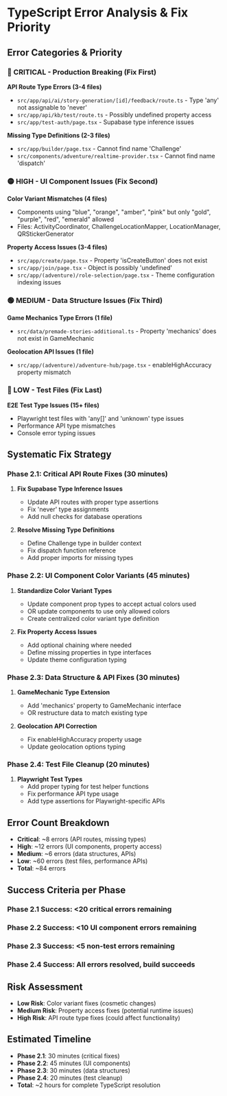 # TypeScript Error Analysis & Fix Priority

## Error Categories & Priority

### 🔴 CRITICAL - Production Breaking (Fix First)
**API Route Type Errors (3-4 files)**
- `src/app/api/ai/story-generation/[id]/feedback/route.ts` - Type 'any' not assignable to 'never'
- `src/app/api/kb/test/route.ts` - Possibly undefined property access
- `src/app/test-auth/page.tsx` - Supabase type inference issues

**Missing Type Definitions (2-3 files)**
- `src/app/builder/page.tsx` - Cannot find name 'Challenge'
- `src/components/adventure/realtime-provider.tsx` - Cannot find name 'dispatch'

### 🟡 HIGH - UI Component Issues (Fix Second)
**Color Variant Mismatches (4 files)**
- Components using "blue", "orange", "amber", "pink" but only "gold", "purple", "red", "emerald" allowed
- Files: ActivityCoordinator, ChallengeLocationMapper, LocationManager, QRStickerGenerator

**Property Access Issues (3-4 files)**
- `src/app/create/page.tsx` - Property 'isCreateButton' does not exist
- `src/app/join/page.tsx` - Object is possibly 'undefined'
- `src/app/(adventure)/role-selection/page.tsx` - Theme configuration indexing issues

### 🟢 MEDIUM - Data Structure Issues (Fix Third)
**Game Mechanics Type Errors (1 file)**
- `src/data/premade-stories-additional.ts` - Property 'mechanics' does not exist in GameMechanic

**Geolocation API Issues (1 file)**
- `src/app/(adventure)/adventure-hub/page.tsx` - enableHighAccuracy property mismatch

### 🔵 LOW - Test Files (Fix Last)
**E2E Test Type Issues (15+ files)**
- Playwright test files with 'any[]' and 'unknown' type issues
- Performance API type mismatches
- Console error typing issues

## Systematic Fix Strategy

### Phase 2.1: Critical API Route Fixes (30 minutes)
1. **Fix Supabase Type Inference Issues**
   - Update API routes with proper type assertions
   - Fix 'never' type assignments
   - Add null checks for database operations

2. **Resolve Missing Type Definitions**
   - Define Challenge type in builder context
   - Fix dispatch function reference
   - Add proper imports for missing types

### Phase 2.2: UI Component Color Variants (45 minutes)  
1. **Standardize Color Variant Types**
   - Update component prop types to accept actual colors used
   - OR update components to use only allowed colors
   - Create centralized color variant type definition

2. **Fix Property Access Issues**
   - Add optional chaining where needed
   - Define missing properties in type interfaces
   - Update theme configuration typing

### Phase 2.3: Data Structure & API Fixes (30 minutes)
1. **GameMechanic Type Extension**
   - Add 'mechanics' property to GameMechanic interface
   - OR restructure data to match existing type

2. **Geolocation API Correction**
   - Fix enableHighAccuracy property usage
   - Update geolocation options typing

### Phase 2.4: Test File Cleanup (20 minutes)
1. **Playwright Test Types**
   - Add proper typing for test helper functions
   - Fix performance API type usage
   - Add type assertions for Playwright-specific APIs

## Error Count Breakdown
- **Critical**: ~8 errors (API routes, missing types)
- **High**: ~12 errors (UI components, property access)  
- **Medium**: ~6 errors (data structures, APIs)
- **Low**: ~60 errors (test files, performance APIs)
- **Total**: ~84 errors

## Success Criteria per Phase
### Phase 2.1 Success: <20 critical errors remaining
### Phase 2.2 Success: <10 UI component errors remaining  
### Phase 2.3 Success: <5 non-test errors remaining
### Phase 2.4 Success: All errors resolved, build succeeds

## Risk Assessment
- **Low Risk**: Color variant fixes (cosmetic changes)
- **Medium Risk**: Property access fixes (potential runtime issues)
- **High Risk**: API route type fixes (could affect functionality)

## Estimated Timeline
- **Phase 2.1**: 30 minutes (critical fixes)
- **Phase 2.2**: 45 minutes (UI components)
- **Phase 2.3**: 30 minutes (data structures)
- **Phase 2.4**: 20 minutes (test cleanup)
- **Total**: ~2 hours for complete TypeScript resolution